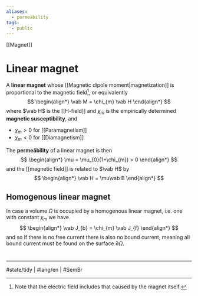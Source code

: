 ```yaml
---
aliases:
  - permeäbility
tags:
  - public
---
```

[[Magnet]]
# Linear magnet

A **linear magnet** whose [[Magnetic dipole moment|magnetization]] is proportional to the magnetic field[^B], or equivalently
$$
\begin{align*}
\vab M = \chi_{m} \vab H
\end{align*}
$$
where $\vab H$ is the [[H-field]] and $\chi_{m}$ is the empirically determined **magnetic susceptibility**, and

- $\chi_{m} > 0$ for [[Paramagnetism]]
- $\chi_{m} < 0$ for [[Diamagnetism]]

The **permeäbility** of a linear magnet is then
$$
\begin{align*}
\mu = \mu_{0}(1+\chi_{m}) > 0
\end{align*}
$$
and the [[magnetic field]] is related to $\vab H$ by
$$
\begin{align*}
\vab H = \mu\vab B
\end{align*}
$$

  [^B]: Note that the electric field includes that caused by the magnet itself.

## Homogenous linear magnet

In case a volume $\Omega$ is occupied by a homogenous linear magnet,
i.e. one with constant $\chi_{m}$ we have
$$
\begin{align*}
\vab J_{b} = \chi_{m} \vab J_{f}
\end{align*}
$$
and so if there is no free current there is also no bound current,
meaning all bound current must be found on the surface $\partial\Omega$.

#
---
#state/tidy | #lang/en | #SemBr
